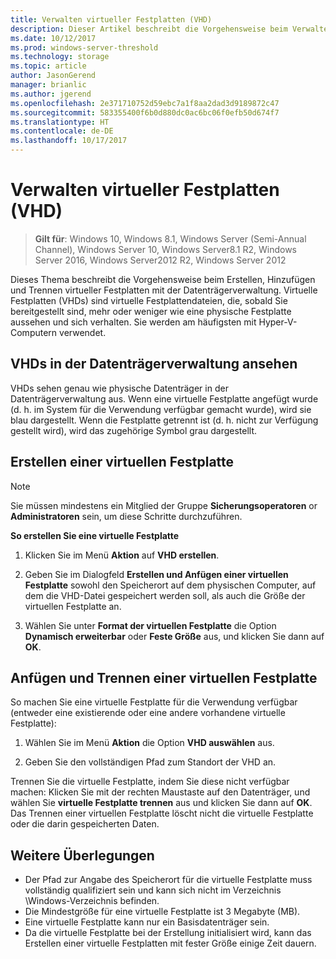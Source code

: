 ```yaml
---
title: Verwalten virtueller Festplatten (VHD)
description: Dieser Artikel beschreibt die Vorgehensweise beim Verwalten virtueller Festplatten.
ms.date: 10/12/2017
ms.prod: windows-server-threshold
ms.technology: storage
ms.topic: article
author: JasonGerend
manager: brianlic
ms.author: jgerend
ms.openlocfilehash: 2e371710752d59ebc7a1f8aa2dad3d9189872c47
ms.sourcegitcommit: 583355400f6b0d880dc0ac6bc06f0efb50d674f7
ms.translationtype: HT
ms.contentlocale: de-DE
ms.lasthandoff: 10/17/2017
---
```

# <a name="manage-virtual-hard-disks-vhd"></a>Verwalten virtueller Festplatten (VHD)

> **Gilt für**: Windows 10, Windows 8.1, Windows Server (Semi-Annual Channel), Windows Server 10, Windows Server8.1 R2, Windows Server 2016, Windows Server2012 R2, Windows Server 2012

Dieses Thema beschreibt die Vorgehensweise beim Erstellen, Hinzufügen und Trennen virtueller Festplatten mit der Datenträgerverwaltung. Virtuelle Festplatten (VHDs) sind virtuelle Festplattendateien, die, sobald Sie bereitgestellt sind, mehr oder weniger wie eine physische Festplatte aussehen und sich verhalten. Sie werden am häufigsten mit Hyper-V-Computern verwendet. 

## <a name="viewing-vhds-in-disk-management"></a>VHDs in der Datenträgerverwaltung ansehen

VHDs sehen genau wie physische Datenträger in der Datenträgerverwaltung aus. Wenn eine virtuelle Festplatte angefügt wurde (d. h. im System für die Verwendung verfügbar gemacht wurde), wird sie blau dargestellt. Wenn die Festplatte getrennt ist (d. h. nicht zur Verfügung gestellt wird), wird das zugehörige Symbol grau dargestellt.

## <a name="creating-a-vhd"></a>Erstellen einer virtuellen Festplatte

> [!NOTE]
> Sie müssen mindestens ein Mitglied der Gruppe **Sicherungsoperatoren** or **Administratoren** sein, um diese Schritte durchzuführen.

**So erstellen Sie eine virtuelle Festplatte**

1.  Klicken Sie im Menü **Aktion** auf **VHD erstellen**.

2.  Geben Sie im Dialogfeld **Erstellen und Anfügen einer virtuellen Festplatte** sowohl den Speicherort auf dem physischen Computer, auf dem die VHD-Datei gespeichert werden soll, als auch die Größe der virtuellen Festplatte an.

3.  Wählen Sie unter **Format der virtuellen Festplatte** die Option **Dynamisch erweiterbar** oder **Feste Größe** aus, und klicken Sie dann auf **OK**.

## <a name="attaching-and-detaching-a-vhd"></a>Anfügen und Trennen einer virtuellen Festplatte

So machen Sie eine virtuelle Festplatte für die Verwendung verfügbar (entweder eine existierende oder eine andere vorhandene virtuelle Festplatte): 

1. Wählen Sie im Menü **Aktion** die Option **VHD auswählen** aus.

2. Geben Sie den vollständigen Pfad zum Standort der VHD an.

Trennen Sie die virtuelle Festplatte, indem Sie diese nicht verfügbar machen: Klicken Sie mit der rechten Maustaste auf den Datenträger, und wählen Sie **virtuelle Festplatte trennen** aus und klicken Sie dann auf **OK**. Das Trennen einer virtuellen Festplatte löscht nicht die virtuelle Festplatte oder die darin gespeicherten Daten.

## <a name="additional-considerations"></a>Weitere Überlegungen

-   Der Pfad zur Angabe des Speicherort für die virtuelle Festplatte muss vollständig qualifiziert sein und kann sich nicht im Verzeichnis \\Windows-Verzeichnis befinden.
-   Die Mindestgröße für eine virtuelle Festplatte ist 3 Megabyte (MB).
-   Eine virtuelle Festplatte kann nur ein Basisdatenträger sein.
-   Da die virtuelle Festplatte bei der Erstellung initialisiert wird, kann das Erstellen einer virtuelle Festplatten mit fester Größe einige Zeit dauern.
